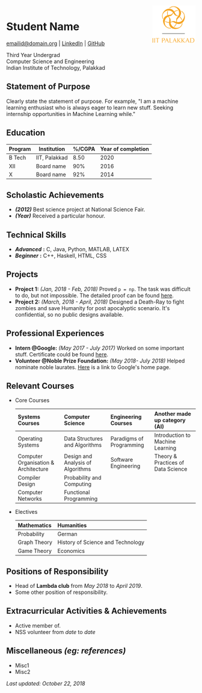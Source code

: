 <!--Contributed by Ashutosh Upadhye. @ashutosh2411-->
<!--Don't forget to change the footer, 'last modified' field.-->

<img src="images/logo.png" alt="logo" align="right" height = 100px padding = 50px/>

# Student Name

[emailid@domain.org](mailto:emailid@domain.org) | [LinkedIn](https://www.linkedin.com) | [GitHub](https://www.github.com/ashutosh2411)

Third Year Undergrad  
Computer Science and Engineering  
Indian Institute of Technology, Palakkad

## Statement of Purpose

Clearly state the statement of purpose. For example, "I am a machine learning enthusiast who is always eager to learn new stuff. Seeking internship opportunities in Machine Learning while."

## Education

|Program|Institution  |%/CGPA|Year of completion|
|-------|-------------|------|------------------|
|B Tech |IIT, Palakkad|8.50  |2020 |
|XII	|Board name	  |90%   |2016 |
|X		|Board name   |92%   |2014 |

## Scholastic Achievements

* ___(2012)___ Best science project at National Science Fair.
* ___(Year)___ Received a particular honour.

## Technical Skills

* ___Advanced___ __:__ C, Java, Python, MATLAB, LATEX
* ___Beginner___ __:__ C++, Haskell, HTML, CSS

## Projects

* __Project 1:__ _(Jan, 2018 - Feb, 2018)_ Proved `p = np`. The task was difficult to do, but not impossible. The detailed proof can be found [here](https://www.github.com).
* __Project 2:__ _(March, 2018 - April, 2018)_ Designed a Death-Ray to fight zombies and save Humanity for post apocalyptic scenario. It's confidential, so no public designs available.

## Professional Experiences

* __Intern @Google:__ _(May 2017 - July 2017)_ Worked on some important stuff. Certificate could be found [here](https://drive.google.com).
* __Volunteer @Noble Prize Foundation:__ _(May 2018- July 2018)_ Helped nominate noble laurates. [Here](https://www.google.com) is a link to Google's home page. 

## Relevant Courses
* Core Courses

    |Systems Courses|Computer Science|Engineering Courses|Another made up category (AI)|
    |-|-|-|-|
    |Operating Systems	|Data Structures and Algorithms	|Paradigms of Programming	|Introduction to Machine Learning|
    |Computer Organisation & Architecture	|Design and Analysis of Algorithms	|Software Engineering	|Theory & Practices of Data Science
    |Compiler Design	|Probability and Computing|
    |Computer Networks	|Functional Programming| 

* Electives
	
	|Mathematics| Humanities|
	|-|-|
	|Probability|German|
	|Graph Theory|History of Science and Technology|
	|Game Theory| Economics|

## Positions of Responsibility
* Head of **Lambda club** from _May 2018_ to _April 2019_.
* Some other position of responsibility. 

## Extracurricular Activities & Achievements
* Active member of.
* NSS volunteer from _date_ to _date_

## Miscellaneous _(eg: references)_
* Misc1
* Misc2

_Last updated: October 22, 2018_


